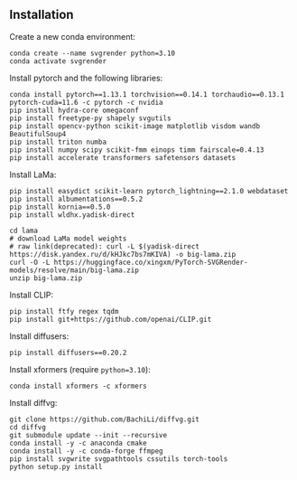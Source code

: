 ## Installation

Create a new conda environment:

```shell
conda create --name svgrender python=3.10
conda activate svgrender
```

Install pytorch and the following libraries:

```shell
conda install pytorch==1.13.1 torchvision==0.14.1 torchaudio==0.13.1 pytorch-cuda=11.6 -c pytorch -c nvidia
pip install hydra-core omegaconf 
pip install freetype-py shapely svgutils
pip install opencv-python scikit-image matplotlib visdom wandb BeautifulSoup4
pip install triton numba
pip install numpy scipy scikit-fmm einops timm fairscale=0.4.13
pip install accelerate transformers safetensors datasets
```

Install LaMa:

```shell
pip install easydict scikit-learn pytorch_lightning==2.1.0 webdataset
pip install albumentations==0.5.2
pip install kornia==0.5.0
pip install wldhx.yadisk-direct

cd lama
# download LaMa model weights
# raw link(deprecated): curl -L $(yadisk-direct https://disk.yandex.ru/d/kHJkc7bs7mKIVA) -o big-lama.zip
curl -O -L https://huggingface.co/xingxm/PyTorch-SVGRender-models/resolve/main/big-lama.zip
unzip big-lama.zip
```

Install CLIP:

```shell
pip install ftfy regex tqdm
pip install git+https://github.com/openai/CLIP.git
```

Install diffusers:

```shell
pip install diffusers==0.20.2
```

Install xformers (require `python=3.10`):

```shell
conda install xformers -c xformers
```

Install diffvg:

```shell
git clone https://github.com/BachiLi/diffvg.git
cd diffvg
git submodule update --init --recursive
conda install -y -c anaconda cmake
conda install -y -c conda-forge ffmpeg
pip install svgwrite svgpathtools cssutils torch-tools
python setup.py install
```